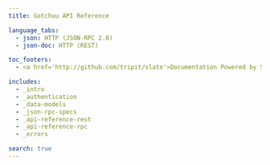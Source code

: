 ```yaml
---
title: Gotchuu API Reference

language_tabs:
  - json: HTTP (JSON-RPC 2.0)
  - json-doc: HTTP (REST)

toc_footers:
  - <a href='http://github.com/tripit/slate'>Documentation Powered by Slate</a>

includes:
  - _intro
  - _authentication
  - _data-models
  - _json-rpc-specs
  - _api-reference-rest
  - _api-reference-rpc
  - _errors

search: true
---
```

